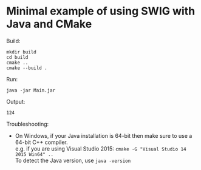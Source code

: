 # Minimal example of using SWIG with Java and CMake #

Build:

`mkdir build`  
`cd build`  
`cmake ..`  
`cmake --build .`

Run:

`java -jar Main.jar`

Output:

`124`

Troubleshooting:

* On Windows, if your Java installation is 64-bit then make sure to use a 64-bit C++ compiler.  
  e.g. if you are using Visual Studio 2015: `cmake -G "Visual Studio 14 2015 Win64" ..`  
  To detect the Java version, use `java -version`
